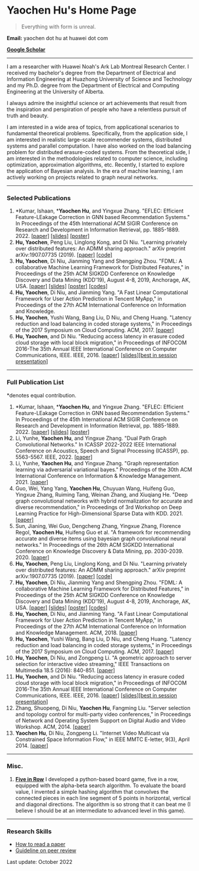 # Yaochen Hu's Home Page

> Everything with form is unreal. 

**Email:** yaochen dot hu at huawei dot com

[**Google Scholar**](https://scholar.google.ca/citations?hl=en&user=VMwM-ZwAAAAJ)

---
I am a researcher with Huawei Noah's Ark Lab Montreal Research Center. I received my bachelor's degree from the Department of Electrical and Information Engineering at Huazhong University of Science and Technology and my Ph.D. degree from the Department of Electrical and Computing Engineering at the University of Alberta.

I always admire the insightful science or art achievements that result from the inspiration and perspiration of people who have a relentless pursuit of truth and beauty. 

I am interested in a wide area of topics, from applicational scenarios to fundamental theoretical problems. Specifically, from the application side, I am interested in realistic large-scale recommender systems, distributed systems and parallel computation. I have also worked on the load balancing problem for distributed erasure-coded systems. From the theoretical side, I am interested in the methodologies related to computer science, including optimization, approximation algorithms, etc. Recently, I started to explore the application of Bayesian analysis. In the era of machine learning, I am actively working on projects related to graph neural networks. 

---
### Selected Publications
1. *Kumar, Ishaan, ***Yaochen Hu**, and Yingxue Zhang. "EFLEC: Efficient Feature-LEakage Correction in GNN based Recommendation Systems." In Proceedings of the 45th International ACM SIGIR Conference on Research and Development in Information Retrieval, pp. 1885-1889. 2022. [[paper]](./papers/paper_ikumar22EFLEC.pdf) [[slides]](./papers/slides_ikumar22EFLEC.pdf) [[poster]](./papers/poster_ikumar22EFLEC.pdf)
1. **Hu, Yaochen**, Peng Liu, Linglong Kong, and Di Niu. "Learning privately over distributed features: An ADMM sharing approach." arXiv preprint arXiv:1907.07735 (2019). [[paper]](./papers/paper_yhu2019DPADMM.pdf) [[code]](https://github.com/hyclex/fdml_dp_admm_sharing)
1. **Hu, Yaochen**, Di Niu, Jianming Yang and Shengping Zhou. "FDML: A collaborative Machine Learning Framework for Distributed Features," in Proceedings of the 25th ACM SIGKDD Conference on Knowledge Discovery and Data Mining (KDD'19), August 4-8, 2019, Anchorage, AK, USA. [[paper]](./papers/paper_yhu19FDML.pdf) [[slides]](./papers/slides_yhu19FDML.pdf) [[poster]](./papers/poster_yhu19FDML.pdf) [[codes]](https://www.dropbox.com/sh/o8hxeelz8qvqzmw/AAB7syrsp6oUizyVl5gTAFIpa?dl=0)
1. **Hu, Yaochen**, Di Niu, and Jianming Yang. "A Fast Linear Computational Framework for User Action Prediction in Tencent MyApp," in Proceedings of the 27th ACM International Conference on Information and Knowledge.
1. **Hu, Yaochen**, Yushi Wang, Bang Liu, D Niu, and Cheng Huang. "Latency reduction and load balancing in coded storage systems," in Proceedings of the 2017 Symposium on Cloud Computing. ACM, 2017. [[paper]](./papers/paper_yhu17latency.pdf)
1. **Hu, Yaochen**, and Di Niu. "Reducing access latency in erasure coded cloud storage with local block migration," in Proceedings of INFOCOM 2016-The 35th Annual IEEE International Conference on Computer Communications, IEEE. IEEE, 2016. [[paper]](./papers/paper_yhu16reducing.pdf) [[slides]](./papers/slides_yhu19reducing.pdf)[[best in session presentation]](./papers/cert_yhu16reducing.pdf)

---
### Full Publication List
<!--
Use the Chicago style
-->
*denotes equal contribution. 

1. *Kumar, Ishaan, ***Yaochen Hu**, and Yingxue Zhang. "EFLEC: Efficient Feature-LEakage Correction in GNN based Recommendation Systems." In Proceedings of the 45th International ACM SIGIR Conference on Research and Development in Information Retrieval, pp. 1885-1889. 2022. [[paper]](./papers/paper_ikumar22EFLEC.pdf) [[slides]](./papers/slides_ikumar22EFLEC.pdf) [[poster]](./papers/poster_ikumar22EFLEC.pdf)
1. Li, Yunhe, **Yaochen Hu**, and Yingxue Zhang. "Dual Path Graph Convolutional Networks." In ICASSP 2022-2022 IEEE International Conference on Acoustics, Speech and Signal Processing (ICASSP), pp. 5563-5567. IEEE, 2022. [[paper]](./papers/paper_yli22dualpath.pdf)
1. Li, Yunhe, **Yaochen Hu**, and Yingxue Zhang. "Graph representation learning via adversarial variational bayes." Proceedings of the 30th ACM International Conference on Information & Knowledge Management. 2021. [[paper]](./papers/paper_yli22graphAVB.pdf)
1. Guo, Wei, Yang Yang, **Yaochen Hu**, Chuyuan Wang, Huifeng Guo, Yingxue Zhang, Ruiming Tang, Weinan Zhang, and Xiuqiang He. "Deep graph convolutional networks with hybrid normalization for accurate and diverse recommendation," in Proceedings of 3rd Workshop on Deep Learning Practice for High-Dimensional Sparse Data with KDD. 2021. [[paper]](./papers/paper_gwei21DLP.pdf)
1. Sun, Jianing, Wei Guo, Dengcheng Zhang, Yingxue Zhang, Florence Regol, **Yaochen Hu**, Huifeng Guo et al. "A framework for recommending accurate and diverse items using bayesian graph convolutional neural networks." In Proceedings of the 26th ACM SIGKDD International Conference on Knowledge Discovery & Data Mining, pp. 2030-2039. 2020. [[paper]](./papers/paper_sun2019BGCN.pdf)
1. **Hu, Yaochen**, Peng Liu, Linglong Kong, and Di Niu. "Learning privately over distributed features: An ADMM sharing approach." arXiv preprint arXiv:1907.07735 (2019). [[paper]](./papers/paper_yhu2019DPADMM.pdf) [[code]](https://github.com/hyclex/fdml_dp_admm_sharing)
1. **Hu, Yaochen**, Di Niu, Jianming Yang and Shengping Zhou. "FDML: A collaborative Machine Learning Framework for Distributed Features," in Proceedings of the 25th ACM SIGKDD Conference on Knowledge Discovery and Data Mining (KDD'19), August 4-8, 2019, Anchorage, AK, USA. [[paper]](./papers/paper_yhu19FDML.pdf) [[slides]](./papers/slides_yhu19FDML.pdf) [[poster]](./papers/poster_yhu19FDML.pdf) [[codes]](https://www.dropbox.com/sh/o8hxeelz8qvqzmw/AAB7syrsp6oUizyVl5gTAFIpa?dl=0)
1. **Hu, Yaochen**, Di Niu, and Jianming Yang. "A Fast Linear Computational Framework for User Action Prediction in Tencent MyApp," in Proceedings of the 27th ACM International Conference on Information and Knowledge Management. ACM, 2018. [[paper]](./papers/paper_yhu18FFFM.pdf)
1. **Hu, Yaochen**, Yushi Wang, Bang Liu, D Niu, and Cheng Huang. "Latency reduction and load balancing in coded storage systems," in Proceedings of the 2017 Symposium on Cloud Computing. ACM, 2017. [[paper]](./papers/paper_yhu17latency.pdf)
1. **Hu, Yaochen**, Di Niu, and Zongpeng Li. "A geometric approach to server selection for interactive video streaming," IEEE Transactions on Multimedia 18.5 (2016): 840-851. [[paper]](./papers/paper_yhu16geometric.pdf)
1. **Hu, Yaochen**, and Di Niu. "Reducing access latency in erasure coded cloud storage with local block migration," in Proceedings of INFOCOM 2016-The 35th Annual IEEE International Conference on Computer Communications, IEEE. IEEE, 2016. [[paper]](./papers/paper_yhu16reducing.pdf) [[slides]](./papers/slides_yhu19reducing.pdf)[[best in session presentation]](./papers/cert_yhu16reducing.pdf)
1. Zhang, Shuopeng, Di Niu, **Yaochen Hu**, Fangming Liu. "Server selection and topology control for multi-party video conferences," in Proceedings of Network and Operating System Support on Digital Audio and Video Workshop. ACM, 2014. [[paper]](./papers/paper_zhang14server.pdf)
1. **Yaochen Hu**, Di Niu, Zongpeng Li. "Internet Video Multicast via Constrained Space Information Flow," in IEEE MMTC E-letter, 9(3), April 2014. [[paper]](./papers/paper_yhu14internet.pdf)

---
### Misc. 
1. [**Five in Row**](https://github.com/hyclex/five_in_row) I developed a python-based board game, five in a row, equipped with the alpha-beta search algorithm. To evaluate the board value, I invented a simple hashing algorithm that convolves the connected pieces in each line segment of 5 points in horizontal, vertical and diagonal directions. The algorithm is so strong that it can beat me (I believe I should be at an intermediate to advanced level in this game). 

---
### Research Skills
* [How to read a paper](http://ccr.sigcomm.org/online/files/p83-keshavA.pdf)
* [Guideline on peer review](https://logconference.org/reviews/)

Last update: October 2022